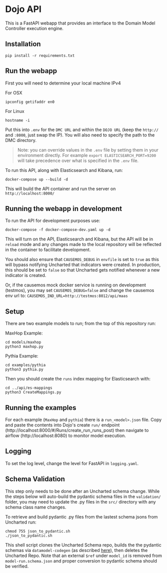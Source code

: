 # Dojo API

This is a FastAPI webapp that provides an interface to the Domain Model Controller execution engine.

## Installation

`pip install -r requirements.txt`

## Run the webapp

First you will need to determine your local machine IPv4

For OSX
```
ipconfig getifaddr en0
```
For Linux
```
hostname -i
```

Put this into `.env` for the `DMC URL` and within the `DOJO URL` (keep the `http://` and `:8000`, just swap the IP). You will also need to specify the path to the DMC directory.

> Note: you can override values in the `.env` file by setting them in your environment directly. For example `export ELASTICSEARCH_PORT=9200` will take precedence over what is specified in the `.env` file.

To run this API, along with Elasticsearch and Kibana, run:

```
docker-compose up --build -d

```

This will build the API container and run the server on `http://localhost:8000/`

## Running the webapp in development

To run the API for development purposes use:

```
docker-compose -f docker-compose-dev.yaml up -d
```

This will turn on the API, Elasticsearch and Kibana, but the API will be in `reload` mode and any changes made to the local repository will be reflected in the container to facilitate development.

You should also ensure that `CAUSEMOS_DEBUG` in `envfile` is set to `true` as this will bypass notifying Uncharted that indicators were created. In production, this should be set to `false` so that Uncharted gets notified whenever a new indicator is created.

Or, if the causemos mock docker service is running on development (testmos), you may set `CAUSEMOS_DEBUG=false` and change the causemos env url to: `CAUSEMOS_IND_URL=http://testmos:8012/api/maas`

## Setup

There are two example models to run; from the top of this repository run:

MaxHop Example:

```
cd models/maxhop
python3 maxhop.py
```

Pythia Example:

```
cd examples/pythia
python3 pythia.py
```


Then you should create the `runs` index mapping for Elasticsearch with:

```
cd ../api/es-mappings
python3 CreateMappings.py
```

## Running the examples

For each example (`MaxHop` and `pythia`) there is a `run_<model>.json` file. Copy and paste the contents into Dojo's create `run/` endpoint (http://localhost:8000/#/Runs/create_run_runs_post) then navigate to airflow (http://localhost:8080) to monitor model execution.

## Logging

To set the log level, change the level for FastAPI in `logging.yaml`. 

## Schema Validation

This step only needs to be done after an Uncharted schema change. While the steps below will auto-build the pydantic schema files in the `validation/` folder, you may need to update the .py files in the `src/` directory with any schema class name changes.

To retrieve and build pydantic .py files from the lastest schema jsons from Uncharted run:

```
chmod 755 json_to_pydantic.sh
./json_to_pydantic.sh
``` 
This shell script clones the Uncharted Schema repo, builds the the pydantic schemas via `datamodel-codegen` (as described [here](https://pydantic-docs.helpmanual.io/datamodel_code_generator/)), then deletes the Uncharted Repo.  Note that an external `$ref` under `model_id` is removed from `model-run.schema.json` and proper conversion to pydantic schema should be verified.